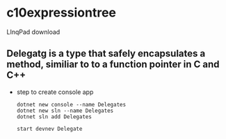 # c10expressiontree

LInqPad download

## Delegatg is a type that safely encapsulates a method, similiar to to a function pointer in C and C++

-   step to create console app

        dotnet new console --name Delegates
        dotnet new sln --name Delegates
        dotnet sln add Delegates

        start devnev Delegate



